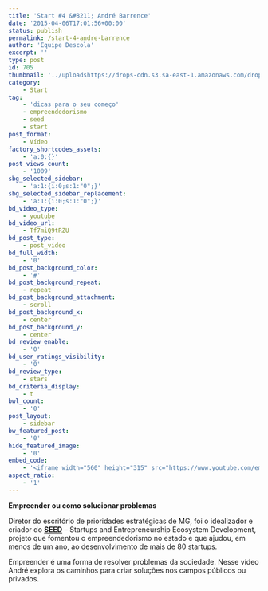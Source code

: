 ```yaml
---
title: 'Start #4 &#8211; André Barrence'
date: '2015-04-06T17:01:56+00:00'
status: publish
permalink: /start-4-andre-barrence
author: 'Equipe Descola'
excerpt: ''
type: post
id: 705
thumbnail: '../uploadshttps://drops-cdn.s3.sa-east-1.amazonaws.com/drops-new/wp-content/uploads/2015/04/06170156/andre_barrence-150x150.png'
category:
    - Start
tag:
    - 'dicas para o seu começo'
    - empreendedorismo
    - seed
    - start
post_format:
    - Vídeo
factory_shortcodes_assets:
    - 'a:0:{}'
post_views_count:
    - '1009'
sbg_selected_sidebar:
    - 'a:1:{i:0;s:1:"0";}'
sbg_selected_sidebar_replacement:
    - 'a:1:{i:0;s:1:"0";}'
bd_video_type:
    - youtube
bd_video_url:
    - Tf7miQ9tRZU
bd_post_type:
    - post_video
bd_full_width:
    - '0'
bd_post_background_color:
    - '#'
bd_post_background_repeat:
    - repeat
bd_post_background_attachment:
    - scroll
bd_post_background_x:
    - center
bd_post_background_y:
    - center
bd_review_enable:
    - '0'
bd_user_ratings_visibility:
    - '0'
bd_review_type:
    - stars
bd_criteria_display:
    - t
bwl_count:
    - '0'
post_layout:
    - sidebar
bw_featured_post:
    - '0'
hide_featured_image:
    - '0'
embed_code:
    - '<iframe width="560" height="315" src="https://www.youtube.com/embed/Tf7miQ9tRZU" frameborder="0" allowfullscreen></iframe>'
aspect_ratio:
    - '1'
---
```

**<span class="s1">Empreender ou como solucionar problemas</span>**

<span class="s1">Diretor do escritório de prioridades estratégicas de MG, foi o idealizador e criador do **[SEED](http://seed.mg.gov.br/)** – Startups and Entrepreneurship Ecosystem Development, projeto que fomentou o empreendedorismo no estado e que ajudou, em menos de um ano, ao desenvolvimento de mais de 80 startups.</span>

<span class="s1">Empreender é uma forma de resolver problemas da sociedade. Nesse vídeo André explora os caminhos para criar soluções nos campos públicos ou privados.</span>